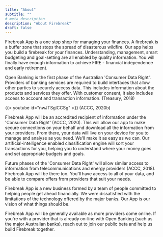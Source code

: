 ```yaml
---
title: "About"
subtitle: ""
# meta description
description: "About Firebreak"
draft: false
---
```


Firebreak App is a one stop shop for managing your finances. A firebreak is a buffer zone that stops the spread of disasterous wildfire. Our app helps you build a firebreak for your finances. Understanding, management, smart budgeting and goal-setting are all enabled by quality information. You will finally have enough information to achieve FIRE - financial independence and early retirement. 

Open Banking is the first phase of the Australian 'Consumer Data Right'. Providers of banking services are required to build interfaces that allow other parties to securely access data. This includes information about the products and services they offer. With customer consent, it also includes access to account and transaction information. (Treasury, 2018)

{{< youtube id="nwJTSgICCSg" >}}
(ACCC, 2020b)

Firebreak App will be an accredited recipient of information under the 'Consumer Data Right' (ACCC, 2020). This will allow our app to make secure connections on your behalf and download all the information from your providers. From there, your data will live on your device for you to manage and analyse as you need. We'll make it as easy as we can. Our artificial-intelligence enabled classification engine will sort your transactions for you, helping you to understand where your money goes and set appropriate budgets and goals. 

Future phases of the 'Consumer Data Right' will allow similar access to information from telecommunications and energy providers (ACCC, 2018). Firebreak App will be there too. You'll have access to all of your data, and be able to compare offers from providers that suit your needs.

Firebreak App is a new business formed by a team of people committed to helping people get ahead financially. We were dissatisfied with the limitations of the technology offered by the major banks. Our App is our vision of what things should be.

Firebreak App will be generally available as more providers come online. If you're with a provider that is already on-line with Open Banking (such as the major Australian banks), reach out to join our public beta and help us build Firebreak together. 
